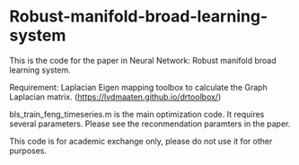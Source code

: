 # Robust-manifold-broad-learning-system

This is the code for the paper in Neural Network: Robust manifold broad learning system. 

Requirement: Laplacian Eigen mapping toolbox to calculate the Graph Laplacian matrix. (https://lvdmaaten.github.io/drtoolbox/)

bls_train_feng_timeseries.m is the main optimization code. It requires several parameters. Please see the reconmendation paramters in the paper. 

This code is for academic exchange only, please do not use it for other purposes.
